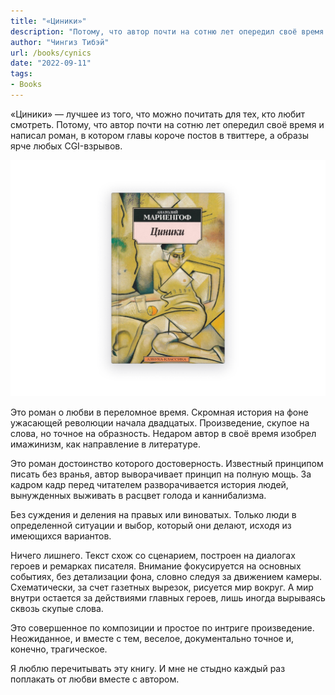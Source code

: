 ```yaml
---
title: "«Циники»"
description: "Потому, что автор почти на сотню лет опередил своё время и написал роман, в котором главы короче постов в твиттере, а образы ярче любых CGI-взрывов."
author: "Чингиз Тибэй"
url: /books/cynics
date: "2022-09-11"
tags: 
- Books
---
```


«Циники» — лучшее из того, что можно почитать для тех, кто любит смотреть. Потому, что автор почти на сотню лет опередил своё время и написал роман, в котором главы короче постов в твиттере, а образы ярче любых CGI-взрывов.

![«Циники»](/static/media/cynics.png)

Это роман о любви в переломное время. Скромная история на фоне ужасающей революции начала двадцатых. Произведение, скупое на слова, но точное на образность. Недаром автор в своё время изобрел имажинизм, как направление в литературе.

Это роман достоинство которого достоверность. Известный принципом писать без вранья, автор выворачивает принцип на полную мощь. За кадром кадр перед читателем разворачивается история людей, вынужденных выживать в расцвет голода и каннибализма.

Без суждения и деления на правых или виноватых. Только люди в определенной ситуации и выбор, который они делают, исходя из имеющихся вариантов.

Ничего лишнего. Текст схож со сценарием, построен на диалогах героев и ремарках писателя. Внимание фокусируется на основных событиях, без детализации фона, словно следуя за движением камеры. Схематически, за счет газетных вырезок, рисуется мир вокруг. А мир внутри остается за действиями главных героев, лишь иногда вырываясь сквозь скупые слова.

Это совершенное по композиции и простое по интриге произведение. Неожиданное, и вместе с тем, веселое, документально точное и, конечно, трагическое.

Я люблю перечитывать эту книгу. И мне не стыдно каждый раз поплакать от любви вместе с автором.